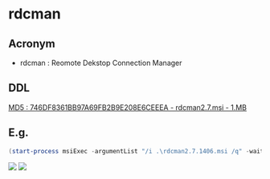 # rdcman

## Acronym
* rdcman : Reomote Dekstop Connection Manager

## DDL
[MD5 : 746DF8361BB97A69FB2B9E208E6CEEEA - rdcman2.7.msi - 1.MB](https://dl5.filehippo.com/87f/bd2/bcb0353dad176464bb8300a6ff4df5fbe1/rdcman.msi?Expires=1596937281&Signature=b5bb5f950386940ed08c63e7a702d0c89e0f821c&url=https://filehippo.com/download_remote_desktop_connection_manager/&Filename=rdcman.msi)

## E.g.
````PowerShell
(start-process msiExec -argumentList "/i .\rdcman2.7.1406.msi /q" -wait -passThru).ExitCode
````
[<img src="https://i.imgur.com/EafDmfs.png">](https://i.imgur.com/EafDmfs.png)
[<img src="https://techcommunity.microsoft.com/legacyfs/online/media/themes/exchange/images/455117_RDCMan-1.png">](https://techcommunity.microsoft.com/legacyfs/online/media/themes/exchange/images/455117_RDCMan-1.png)
